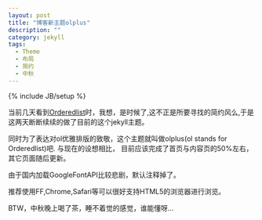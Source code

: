 ```yaml
---
layout: post
title: "博客新主题olplus"
description: ""
category: jekyll
tags: 
  - Theme
  - 布局
  - 简约
  - 中秋
---
```

{% include JB/setup %}

当前几天看到[Orderedlist](http://orderedlist.com/)时，我想，是时候了,这不正是所要寻找的简约风么,于是这两天断断续续的做了目前的这个jekyll主题。
<!--more-->

同时为了表达对ol优雅排版的致敬，这个主题就叫做olplus(ol stands for Orderedlist)吧. 与现在的设想相比，
目前应该完成了首页与内容页的50%左右，其它页面随后更新。

由于国内加载GoogleFontAPI比较悲剧，默认注释掉了。

推荐使用FF,Chrome,Safari等可以很好支持HTML5的浏览器进行浏览。

BTW，中秋晚上喝了茶，睡不着觉的感觉，谁能懂呀...